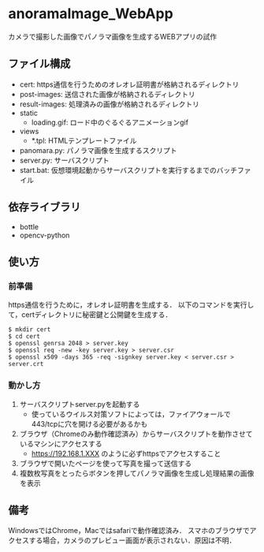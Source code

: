 
# anoramaImage_WebApp
カメラで撮影した画像でパノラマ画像を生成するWEBアプリの試作


## ファイル構成
- cert: https通信を行うためのオレオレ証明書が格納されるディレクトリ
- post-images: 送信された画像が格納されるディレクトリ
- result-images: 処理済みの画像が格納されるディレクトリ
- static
    - loading.gif: ロード中のぐるぐるアニメーションgif
- views
    - *.tpl: HTMLテンプレートファイル
- panomara.py: パノラマ画像を生成するスクリプト
- server.py: サーバスクリプト
- start.bat: 仮想環境起動からサーバスクリプトを実行するまでのバッチファイル


## 依存ライブラリ
- bottle
- opencv-python


## 使い方
### 前準備
https通信を行うために，オレオレ証明書を生成する．
以下のコマンドを実行して，certディレクトリに秘密鍵と公開鍵を生成する．

```
$ mkdir cert
$ cd cert
$ openssl genrsa 2048 > server.key
$ openssl req -new -key server.key > server.csr
$ openssl x509 -days 365 -req -signkey server.key < server.csr > server.crt
```


### 動かし方
1. サーバスクリプトserver.pyを起動する
    - 使っているウイルス対策ソフトによっては，ファイアウォールで443/tcpに穴を開ける必要があるかも
2. ブラウザ（Chromeのみ動作確認済み）からサーバスクリプトを動作させているマシンにアクセスする
    - https://192.168.1.XXX のように必ずhttpsでアクセスすること
3. ブラウザで開いたページを使って写真を撮って送信する
4. 複数枚写真をとったらボタンを押してパノラマ画像を生成し処理結果の画像を表示

## 備考
WindowsではChrome，Macではsafariで動作確認済み．
スマホのブラウザでアクセスする場合，カメラのプレビュー画面が表示されない．原因は不明．
